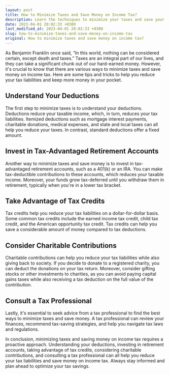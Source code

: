 ```yaml
---
layout: post
title: How to Minimize Taxes and Save Money on Income Tax?
description: Learn the techniques to minimize your taxes and save your money on income tax. Check out the tips and tricks to reduce your tax liabilities now.
date: 2023-04-01 20:02:33 +0300
last_modified_at: 2023-04-01 20:02:33 +0300
slug: how-to-minimize-taxes-and-save-money-on-income-tax
original: How to minimize taxes and save money on income tax?
---
```

As Benjamin Franklin once said, “In this world, nothing can be considered certain, except death and taxes.” Taxes are an integral part of our lives, and they can take a significant chunk out of our hard-earned money. However, it's crucial to know that there are various ways to minimize taxes and save money on income tax. Here are some tips and tricks to help you reduce your tax liabilities and keep more money in your pocket.

## Understand Your Deductions

The first step to minimize taxes is to understand your deductions. Deductions reduce your taxable income, which, in turn, reduces your tax liabilities. Itemized deductions such as mortgage interest payments, charitable donations, medical expenses, and state and local taxes can all help you reduce your taxes. In contrast, standard deductions offer a fixed amount. 

## Invest in Tax-Advantaged Retirement Accounts

Another way to minimize taxes and save money is to invest in tax-advantaged retirement accounts, such as a 401(k) or an IRA. You can make tax-deductible contributions to these accounts, which reduces your taxable income. Moreover, your funds grow tax-deferred until you withdraw them in retirement, typically when you're in a lower tax bracket.

## Take Advantage of Tax Credits

Tax credits help you reduce your tax liabilities on a dollar-for-dollar basis. Some common tax credits include the earned income tax credit, child tax credit, and the American opportunity tax credit. Tax credits can help you save a considerable amount of money compared to tax deductions.

## Consider Charitable Contributions

Charitable contributions can help you reduce your tax liabilities while also giving back to society. If you decide to donate to a registered charity, you can deduct the donations on your tax return. Moreover, consider gifting stocks or other investments to charities, as you can avoid paying capital gains taxes while also receiving a tax deduction on the full value of the contribution.

## Consult a Tax Professional

Lastly, it's essential to seek advice from a tax professional to find the best ways to minimize taxes and save money. A tax professional can review your finances, recommend tax-saving strategies, and help you navigate tax laws and regulations.

In conclusion, minimizing taxes and saving money on income tax requires a proactive approach. Understanding your deductions, investing in retirement accounts, taking advantage of tax credits, considering charitable contributions, and consulting a tax professional can all help you reduce your tax liabilities and save money on income tax. Always stay informed and plan ahead to optimize your tax savings.